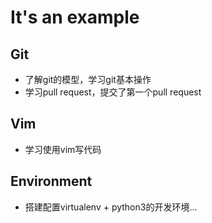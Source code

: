 # It's an example

## Git

* 了解git的模型，学习git基本操作
* 学习pull request，提交了第一个pull request

## Vim

* 学习使用vim写代码

## Environment

* 搭建配置virtualenv + python3的开发环境...

